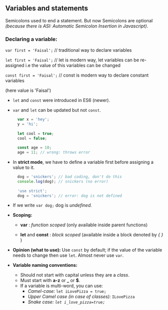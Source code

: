## Variables and statements

Semicolons used to end a statement. But now Semicolons are optional _(because there is ASI: Automatic Semicolon Insertion in Javascript)_.

### Declaring a variable:

`var first = 'Faisal';` // traditional way to declare variables

`let first = 'Faisal';` // let is modern way, let variables can be re-assigned i.e the value of this variables can be changed

`const first = 'Faisal';` // const is modern way to declare constant variables

(here value is 'Faisal')

-   `let` and `const` were introduced in ES6 (newer).
    
-   `var` and `let` can be updated but not `const`.
    
    ```javascript
      var x = 'hey';
      y = 'hi';
      
      let cool = true;
      cool = false;
      
      const age = 10;
      age = 11; // wrong: throws error
    
    ```
    
-   In **strict mode**, we have to define a variable first before assigning a value to it.
    
    ```javascript
      dog = 'snickers'; // bad coding, don't do this
      console.log(dog); // snickers (no error) 
      
      'use strict';
      dog = 'snickers'; // error: dog is not defined
    
    ```
    
-   If we write `var dog;` dog is _undefined._
    
-   **Scoping:**
    
    -   **var** : _function scoped_ (only available inside parent functions)
        
    -   **let** and **const** : _block scoped_ (available inside a block denoted by _{ }_ )
        
-   **Opinion (what to use):** Use `const` by default; if the value of the variable needs to change then use `let`. Almost never use `var`.
    
-   **Variable naming conventions:**
    
    -   Should not start with capital unless they are a _class_.
    -   Must start with **a-z** or **_** or **$**.
    -   If a variable is multi-word, you can use:
        -   _Camel-case:_ `let iLovePizza = true;`
        -   _Upper Camel case (in case of classes):_ `ILovePizza`
        -   _Snake case: `let i_love_pizza=true;`_